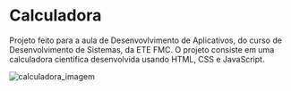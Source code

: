 # Calculadora
Projeto feito para a aula de Desenvovlvimento de Aplicativos, do curso de Desenvolvimento de Sistemas, da ETE FMC. O projeto consiste em uma calculadora científica desenvolvida usando HTML, CSS e JavaScript.

![calculadora_imagem](https://user-images.githubusercontent.com/90159649/156949774-ae49d001-b9f5-446e-94ee-53f100cbd6be.png)
